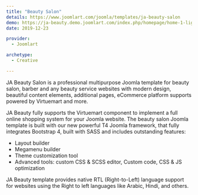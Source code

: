 ```yaml
---
title: "Beauty Salon"
details: https://www.joomlart.com/joomla/templates/ja-beauty-salon
demo: https://ja-beauty.demo.joomlart.com/index.php/homepage/home-1-light
date: 2019-12-23

provider:
  - Joomlart

archetype:
  - Creative

---
```


JA Beauty Salon is a professional multipurpose Joomla template for beauty salon, barber and any beauty service websites with modern design, beautiful content elements, additional pages, eCommerce platform supports powered by Virtuemart and more.

JA Beauty fully supports the Virtuemart component to implement a full online shopping system for your Joomla website. The beauty salon Joomla template is built with our new powerful T4 Joomla framework, that fully integrates Bootstrap 4, built with SASS and includes outstanding features:

* Layout builder
* Megamenu builder
* Theme customization tool
* Advanced tools: custom CSS & SCSS editor, Custom code, CSS & JS optimization

JA Beauty template provides native RTL (Right-to-Left) language support for websites using the Right to left languages like Arabic, Hindi, and others.